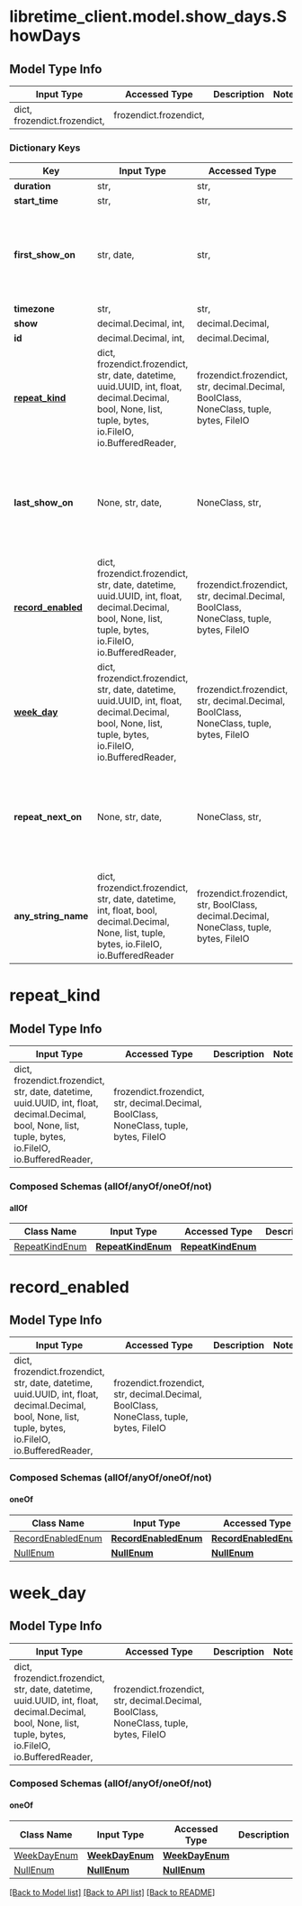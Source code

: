 # libretime_client.model.show_days.ShowDays

## Model Type Info
Input Type | Accessed Type | Description | Notes
------------ | ------------- | ------------- | -------------
dict, frozendict.frozendict,  | frozendict.frozendict,  |  | 

### Dictionary Keys
Key | Input Type | Accessed Type | Description | Notes
------------ | ------------- | ------------- | ------------- | -------------
**duration** | str,  | str,  |  | 
**start_time** | str,  | str,  |  | 
**first_show_on** | str, date,  | str,  |  | value must conform to RFC-3339 full-date YYYY-MM-DD
**timezone** | str,  | str,  |  | 
**show** | decimal.Decimal, int,  | decimal.Decimal,  |  | 
**id** | decimal.Decimal, int,  | decimal.Decimal,  |  | 
**[repeat_kind](#repeat_kind)** | dict, frozendict.frozendict, str, date, datetime, uuid.UUID, int, float, decimal.Decimal, bool, None, list, tuple, bytes, io.FileIO, io.BufferedReader,  | frozendict.frozendict, str, decimal.Decimal, BoolClass, NoneClass, tuple, bytes, FileIO |  | 
**last_show_on** | None, str, date,  | NoneClass, str,  |  | [optional] value must conform to RFC-3339 full-date YYYY-MM-DD
**[record_enabled](#record_enabled)** | dict, frozendict.frozendict, str, date, datetime, uuid.UUID, int, float, decimal.Decimal, bool, None, list, tuple, bytes, io.FileIO, io.BufferedReader,  | frozendict.frozendict, str, decimal.Decimal, BoolClass, NoneClass, tuple, bytes, FileIO |  | [optional] 
**[week_day](#week_day)** | dict, frozendict.frozendict, str, date, datetime, uuid.UUID, int, float, decimal.Decimal, bool, None, list, tuple, bytes, io.FileIO, io.BufferedReader,  | frozendict.frozendict, str, decimal.Decimal, BoolClass, NoneClass, tuple, bytes, FileIO |  | [optional] 
**repeat_next_on** | None, str, date,  | NoneClass, str,  |  | [optional] value must conform to RFC-3339 full-date YYYY-MM-DD
**any_string_name** | dict, frozendict.frozendict, str, date, datetime, int, float, bool, decimal.Decimal, None, list, tuple, bytes, io.FileIO, io.BufferedReader | frozendict.frozendict, str, BoolClass, decimal.Decimal, NoneClass, tuple, bytes, FileIO | any string name can be used but the value must be the correct type | [optional]

# repeat_kind

## Model Type Info
Input Type | Accessed Type | Description | Notes
------------ | ------------- | ------------- | -------------
dict, frozendict.frozendict, str, date, datetime, uuid.UUID, int, float, decimal.Decimal, bool, None, list, tuple, bytes, io.FileIO, io.BufferedReader,  | frozendict.frozendict, str, decimal.Decimal, BoolClass, NoneClass, tuple, bytes, FileIO |  | 

### Composed Schemas (allOf/anyOf/oneOf/not)
#### allOf
Class Name | Input Type | Accessed Type | Description | Notes
------------- | ------------- | ------------- | ------------- | -------------
[RepeatKindEnum](RepeatKindEnum.md) | [**RepeatKindEnum**](RepeatKindEnum.md) | [**RepeatKindEnum**](RepeatKindEnum.md) |  | 

# record_enabled

## Model Type Info
Input Type | Accessed Type | Description | Notes
------------ | ------------- | ------------- | -------------
dict, frozendict.frozendict, str, date, datetime, uuid.UUID, int, float, decimal.Decimal, bool, None, list, tuple, bytes, io.FileIO, io.BufferedReader,  | frozendict.frozendict, str, decimal.Decimal, BoolClass, NoneClass, tuple, bytes, FileIO |  | 

### Composed Schemas (allOf/anyOf/oneOf/not)
#### oneOf
Class Name | Input Type | Accessed Type | Description | Notes
------------- | ------------- | ------------- | ------------- | -------------
[RecordEnabledEnum](RecordEnabledEnum.md) | [**RecordEnabledEnum**](RecordEnabledEnum.md) | [**RecordEnabledEnum**](RecordEnabledEnum.md) |  | 
[NullEnum](NullEnum.md) | [**NullEnum**](NullEnum.md) | [**NullEnum**](NullEnum.md) |  | 

# week_day

## Model Type Info
Input Type | Accessed Type | Description | Notes
------------ | ------------- | ------------- | -------------
dict, frozendict.frozendict, str, date, datetime, uuid.UUID, int, float, decimal.Decimal, bool, None, list, tuple, bytes, io.FileIO, io.BufferedReader,  | frozendict.frozendict, str, decimal.Decimal, BoolClass, NoneClass, tuple, bytes, FileIO |  | 

### Composed Schemas (allOf/anyOf/oneOf/not)
#### oneOf
Class Name | Input Type | Accessed Type | Description | Notes
------------- | ------------- | ------------- | ------------- | -------------
[WeekDayEnum](WeekDayEnum.md) | [**WeekDayEnum**](WeekDayEnum.md) | [**WeekDayEnum**](WeekDayEnum.md) |  | 
[NullEnum](NullEnum.md) | [**NullEnum**](NullEnum.md) | [**NullEnum**](NullEnum.md) |  | 

[[Back to Model list]](../../README.md#documentation-for-models) [[Back to API list]](../../README.md#documentation-for-api-endpoints) [[Back to README]](../../README.md)

